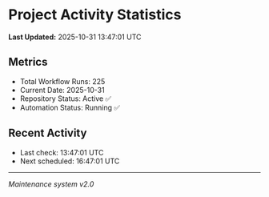 # Project Activity Statistics

**Last Updated:** 2025-10-31 13:47:01 UTC

## Metrics
- Total Workflow Runs: 225
- Current Date: 2025-10-31
- Repository Status: Active ✅
- Automation Status: Running ✅

## Recent Activity
- Last check: 13:47:01 UTC
- Next scheduled: 16:47:01 UTC

---
*Maintenance system v2.0*

